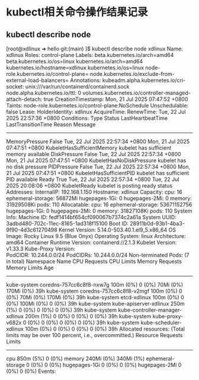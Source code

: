 # kubectl相关命令操作结果记录

## kubectl describe node

[root@xdlinux ➜ hello git:(main) ]$ kubectl describe node xdlinux
Name:               xdlinux
Roles:              control-plane
Labels:             beta.kubernetes.io/arch=amd64
                    beta.kubernetes.io/os=linux
                    kubernetes.io/arch=amd64
                    kubernetes.io/hostname=xdlinux
                    kubernetes.io/os=linux
                    node-role.kubernetes.io/control-plane=
                    node.kubernetes.io/exclude-from-external-load-balancers=
Annotations:        kubeadm.alpha.kubernetes.io/cri-socket: unix:///var/run/containerd/containerd.sock
                    node.alpha.kubernetes.io/ttl: 0
                    volumes.kubernetes.io/controller-managed-attach-detach: true
CreationTimestamp:  Mon, 21 Jul 2025 07:47:52 +0800
Taints:             node-role.kubernetes.io/control-plane:NoSchedule
Unschedulable:      false
Lease:
  HolderIdentity:  xdlinux
  AcquireTime:     <unset>
  RenewTime:       Tue, 22 Jul 2025 22:57:36 +0800
Conditions:
  Type             Status  LastHeartbeatTime                 LastTransitionTime                Reason                       Message
  ----             ------  -----------------                 ------------------                ------                       -------
  MemoryPressure   False   Tue, 22 Jul 2025 22:57:34 +0800   Mon, 21 Jul 2025 07:47:51 +0800   KubeletHasSufficientMemory   kubelet has sufficient memory available
  DiskPressure     False   Tue, 22 Jul 2025 22:57:34 +0800   Mon, 21 Jul 2025 07:47:51 +0800   KubeletHasNoDiskPressure     kubelet has no disk pressure
  PIDPressure      False   Tue, 22 Jul 2025 22:57:34 +0800   Mon, 21 Jul 2025 07:47:51 +0800   KubeletHasSufficientPID      kubelet has sufficient PID available
  Ready            True    Tue, 22 Jul 2025 22:57:34 +0800   Tue, 22 Jul 2025 20:08:06 +0800   KubeletReady                 kubelet is posting ready status
Addresses:
  InternalIP:  192.168.1.150
  Hostname:    xdlinux
Capacity:
  cpu:                16
  ephemeral-storage:  56872Mi
  hugepages-1Gi:      0
  hugepages-2Mi:      0
  memory:             31929508Ki
  pods:               110
Allocatable:
  cpu:                16
  ephemeral-storage:  53671152756
  hugepages-1Gi:      0
  hugepages-2Mi:      0
  memory:             31827108Ki
  pods:               110
System Info:
  Machine ID:                 fedf1414bf654cf090067b7374c2a61a
  System UUID:                3adbd480-702c-11ec-8165-1ad318f15100
  Boot ID:                    28911b0d-93b1-4ba3-9f90-4d3c61270498
  Kernel Version:             5.14.0-503.40.1.el9_5.x86_64
  OS Image:                   Rocky Linux 9.5 (Blue Onyx)
  Operating System:           linux
  Architecture:               amd64
  Container Runtime Version:  containerd://2.1.3
  Kubelet Version:            v1.33.3
  Kube-Proxy Version:         
PodCIDR:                      10.244.0.0/24
PodCIDRs:                     10.244.0.0/24
Non-terminated Pods:          (7 in total)
  Namespace                   Name                               CPU Requests  CPU Limits  Memory Requests  Memory Limits  Age
  ---------                   ----                               ------------  ----------  ---------------  -------------  ---
  kube-system                 coredns-757cc6c8f8-nxw7g           100m (0%)     0 (0%)      70Mi (0%)        170Mi (0%)     39h
  kube-system                 coredns-757cc6c8f8-v2mgf           100m (0%)     0 (0%)      70Mi (0%)        170Mi (0%)     39h
  kube-system                 etcd-xdlinux                       100m (0%)     0 (0%)      100Mi (0%)       0 (0%)         39h
  kube-system                 kube-apiserver-xdlinux             250m (1%)     0 (0%)      0 (0%)           0 (0%)         39h
  kube-system                 kube-controller-manager-xdlinux    200m (1%)     0 (0%)      0 (0%)           0 (0%)         39h
  kube-system                 kube-proxy-v682x                   0 (0%)        0 (0%)      0 (0%)           0 (0%)         39h
  kube-system                 kube-scheduler-xdlinux             100m (0%)     0 (0%)      0 (0%)           0 (0%)         39h
Allocated resources:
  (Total limits may be over 100 percent, i.e., overcommitted.)
  Resource           Requests    Limits
  --------           --------    ------
  cpu                850m (5%)   0 (0%)
  memory             240Mi (0%)  340Mi (1%)
  ephemeral-storage  0 (0%)      0 (0%)
  hugepages-1Gi      0 (0%)      0 (0%)
  hugepages-2Mi      0 (0%)      0 (0%)
Events:              <none>
